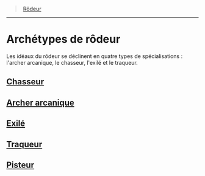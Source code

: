 ﻿---
!Generic
Id: ranger_hd.md#archétypes-de-rôdeur
ParentLink: ranger_hd.md#rôdeur
Name: Archétypes de rôdeur
ParentName: Rôdeur
NameLevel: 1
---
> [Rôdeur](hd_ranger.md)

---

# Archétypes de rôdeur

Les idéaux du rôdeur se déclinent en quatre types de spécialisations : l'archer arcanique, le chasseur, l'exilé et le traqueur.

## [Chasseur](hd_ranger_hunter.md)

## [Archer arcanique](hd_ranger_arcane.md)

## [Exilé](hd_ranger_exile.md)

## [Traqueur](hd_ranger_tracker.md)

## [Pisteur](hd_ranger_pisteur.md)

